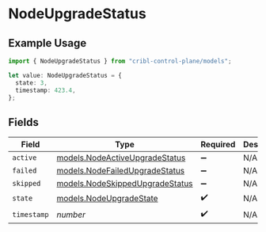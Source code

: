 # NodeUpgradeStatus

## Example Usage

```typescript
import { NodeUpgradeStatus } from "cribl-control-plane/models";

let value: NodeUpgradeStatus = {
  state: 3,
  timestamp: 423.4,
};
```

## Fields

| Field                                                                    | Type                                                                     | Required                                                                 | Description                                                              |
| ------------------------------------------------------------------------ | ------------------------------------------------------------------------ | ------------------------------------------------------------------------ | ------------------------------------------------------------------------ |
| `active`                                                                 | [models.NodeActiveUpgradeStatus](../models/nodeactiveupgradestatus.md)   | :heavy_minus_sign:                                                       | N/A                                                                      |
| `failed`                                                                 | [models.NodeFailedUpgradeStatus](../models/nodefailedupgradestatus.md)   | :heavy_minus_sign:                                                       | N/A                                                                      |
| `skipped`                                                                | [models.NodeSkippedUpgradeStatus](../models/nodeskippedupgradestatus.md) | :heavy_minus_sign:                                                       | N/A                                                                      |
| `state`                                                                  | [models.NodeUpgradeState](../models/nodeupgradestate.md)                 | :heavy_check_mark:                                                       | N/A                                                                      |
| `timestamp`                                                              | *number*                                                                 | :heavy_check_mark:                                                       | N/A                                                                      |
